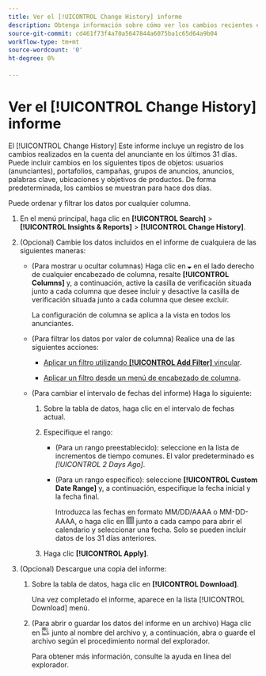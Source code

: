 ```yaml
---
title: Ver el [!UICONTROL Change History] informe
description: Obtenga información sobre cómo ver los cambios recientes en la cuenta del anunciante.
source-git-commit: cd461f73f4a70a5647844a6075ba1c65d64a9b04
workflow-type: tm+mt
source-wordcount: '0'
ht-degree: 0%

---
```


# Ver el [!UICONTROL Change History] informe

El [!UICONTROL Change History] Este informe incluye un registro de los cambios realizados en la cuenta del anunciante en los últimos 31 días. Puede incluir cambios en los siguientes tipos de objetos: usuarios (anunciantes), portafolios, campañas, grupos de anuncios, anuncios, palabras clave, ubicaciones y objetivos de productos. De forma predeterminada, los cambios se muestran para hace dos días.

Puede ordenar y filtrar los datos por cualquier columna.

1. En el menú principal, haga clic en **[!UICONTROL Search]** > **[!UICONTROL Insights & Reports]** > **[!UICONTROL Change History]**.

1. (Opcional) Cambie los datos incluidos en el informe de cualquiera de las siguientes maneras:

   * (Para mostrar u ocultar columnas) Haga clic en ![Flecha hacia abajo](/help/search-social-commerce/assets/arrow-down-expand.png "Flecha hacia abajo") en el lado derecho de cualquier encabezado de columna, resalte **[!UICONTROL Columns]** y, a continuación, active la casilla de verificación situada junto a cada columna que desee incluir y desactive la casilla de verificación situada junto a cada columna que desee excluir.

      La configuración de columna se aplica a la vista en todos los anunciantes.

   * (Para filtrar los datos por valor de columna) Realice una de las siguientes acciones:

      * [Aplicar un filtro utilizando **[!UICONTROL Add Filter]** vincular](/help/search-social-commerce/common-tasks/data-views/ad-hoc-settings/column-filter-apply-from-column-heading.md).

      * [Aplicar un filtro desde un menú de encabezado de columna](/help/search-social-commerce/common-tasks/data-views/ad-hoc-settings/column-filter-apply-from-column-heading.md).
   * (Para cambiar el intervalo de fechas del informe) Haga lo siguiente:

      1. Sobre la tabla de datos, haga clic en el intervalo de fechas actual.

      1. Especifique el rango:

         * (Para un rango preestablecido): seleccione en la lista de incrementos de tiempo comunes. El valor predeterminado es *[!UICONTROL 2 Days Ago]*.

         * (Para un rango específico): seleccione **[!UICONTROL Custom Date Range]** y, a continuación, especifique la fecha inicial y la fecha final.

            Introduzca las fechas en formato MM/DD/AAAA o MM-DD-AAAA, o haga clic en ![Calendario](/help/search-social-commerce/assets/calendar.png "Calendario") junto a cada campo para abrir el calendario y seleccionar una fecha. Solo se pueden incluir datos de los 31 días anteriores.
      1. Haga clic **[!UICONTROL Apply]**.



1. (Opcional) Descargue una copia del informe:

   1. Sobre la tabla de datos, haga clic en **[!UICONTROL Download]**.

      Una vez completado el informe, aparece en la lista [!UICONTROL Download] menú.

   1. (Para abrir o guardar los datos del informe en un archivo) Haga clic en ![Descargar informe como XLS](/help/search-social-commerce/assets/download-spreadsheet2.png "Descargar informe como XLS") junto al nombre del archivo y, a continuación, abra o guarde el archivo según el procedimiento normal del explorador.

      Para obtener más información, consulte la ayuda en línea del explorador.
